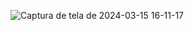 ![Captura de tela de 2024-03-15 16-11-17](https://github.com/MoacyrKennedy/PROJETO/assets/105392455/ba3a985b-67c7-45e6-ae87-fa266522ef34)
